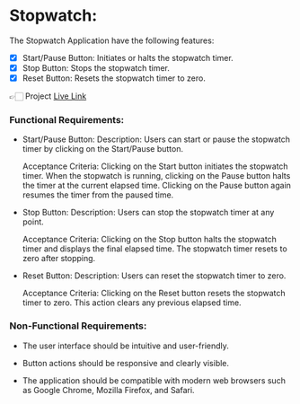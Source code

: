 # Stopwatch:
The Stopwatch Application have the following features:

- [x] Start/Pause Button: Initiates or halts the stopwatch timer.
- [x] Stop Button: Stops the stopwatch timer.
- [x] Reset Button: Resets the stopwatch timer to zero.

👉🏻 Project [Live Link]()  

### Functional Requirements:
- Start/Pause Button:
    Description: Users can start or pause the stopwatch timer by clicking on the Start/Pause button.

    Acceptance Criteria: Clicking on the Start button initiates the stopwatch timer. When the stopwatch is running, clicking on the Pause button halts the timer at the current elapsed time. Clicking on the Pause button again resumes the timer from the paused time.

- Stop Button:
    Description: Users can stop the stopwatch timer at any point.

    Acceptance Criteria: Clicking on the Stop button halts the stopwatch timer and displays the final elapsed time. The stopwatch timer resets to zero after stopping.

- Reset Button:
    Description: Users can reset the stopwatch timer to zero.

    Acceptance Criteria: Clicking on the Reset button resets the stopwatch timer to zero. This action clears    any previous elapsed time.

### Non-Functional Requirements:
- The user interface should be intuitive and user-friendly.

-  Button actions should be responsive and clearly visible.

- The application should be compatible with modern web browsers such as Google Chrome, Mozilla Firefox, and Safari.